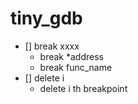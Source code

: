 # tiny_gdb 

- [] break xxxx
  - break *address 
  - break func_name 
- [] delete i 
  - delete i th breakpoint   